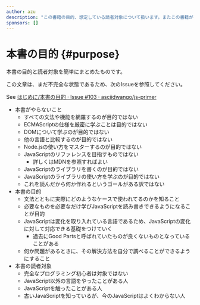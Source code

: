 ```yaml
---
author: azu
description: "この書籍の目的、想定している読者対象について扱います。またこの書籍がやらないことを明確にしていきます。"
sponsors: []
---
```


# 本書の目的 {#purpose}

本書の目的と読者対象を簡単にまとめたものです。

この文章は、まだ不完全な状態であるため、次のIssueを参照してください。

See [はじめに/本書の目的 · Issue #103 · asciidwango/js-primer](https://github.com/asciidwango/js-primer/issues/103 "はじめに/本書の目的 · Issue #103 · asciidwango/js-primer")

- 本書がやらないこと
    - すべての文法や機能を網羅するのが目的ではない
    - ECMAScriptの仕様を厳密に学ぶことは目的ではない
    - DOMについて学ぶのが目的ではない
    - 他の言語と比較するのが目的ではない
    - Node.jsの使い方をマスターするのが目的ではない
    - JavaScriptのリファレンスを目指すものではない
        - 詳しくはMDNを参照すればよい
    - JavaScriptのライブラリを書くのが目的ではない
    - JavaScriptのライブラリの使い方を学ぶのが目的ではない
    - これを読んだから何か作れるというゴールがある訳ではない
- 本書の目的
    - 文法とともに実際にどのようなケースで使われてるのかを知ること
    - 必要なものを必要なだけ学びJavaScriptを読み書きできるようになることが目的
    - JavaScriptは変化を取り入れている言語であるため、JavaScriptの変化に対して対応できる基礎をつけていく
        - 過去にGood Partsと呼ばれていたものが良くないものとなっていることがある
    - 何か問題があるときに、その解決方法を自分で調べることができるようにすること
- 本書の読者対象
    - 完全なプログラミング初心者は対象ではない
    - JavaScript以外の言語をやったことがある人
    - JavaScriptを触ったことがある人
    - 古いJavaScriptを知っているが、今のJavaScriptはよくわからない人
